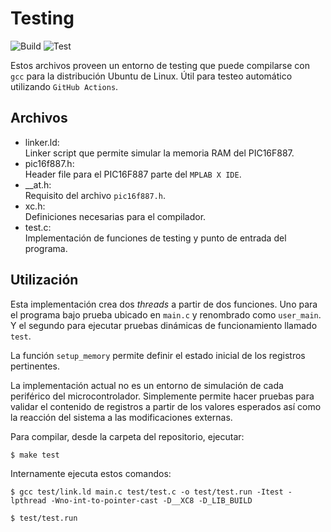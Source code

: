 # Testing

![Build](https://github.com/nahueespinosa/pic_c_template/workflows/Build/badge.svg)
![Test](https://github.com/nahueespinosa/pic_c_template/workflows/Test/badge.svg)

Estos archivos proveen un entorno de testing que puede compilarse con `gcc` para la distribución Ubuntu de Linux. Útil para testeo automático utilizando `GitHub Actions`.

## Archivos

- linker.ld:  
    Linker script que permite simular la memoria RAM del PIC16F887.
- pic16f887.h:  
    Header file para el PIC16F887 parte del `MPLAB X IDE`.
- __at.h:  
    Requisito del archivo `pic16f887.h`.
- xc.h:  
    Definiciones necesarias para el compilador.
- test.c:  
    Implementación de funciones de testing y punto de entrada del programa.

## Utilización

Esta implementación crea dos *threads* a partir de dos funciones. Uno para el programa bajo prueba ubicado en `main.c` y renombrado como `user_main`. Y el segundo para ejecutar pruebas dinámicas de funcionamiento llamado `test`.

La función `setup_memory` permite definir el estado inicial de los registros pertinentes.

La implementación actual no es un entorno de simulación de cada periférico del microcontrolador. Simplemente permite hacer pruebas para validar el contenido de registros a partir de los valores esperados así como la reacción del sistema a las modificaciones externas.

Para compilar, desde la carpeta del repositorio, ejecutar:

```
$ make test
```

Internamente ejecuta estos comandos:

```
$ gcc test/link.ld main.c test/test.c -o test/test.run -Itest -lpthread -Wno-int-to-pointer-cast -D__XC8 -D_LIB_BUILD

$ test/test.run

```